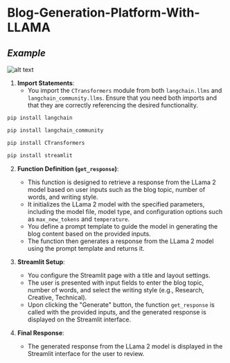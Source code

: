 # Blog-Generation-Platform-With-LLAMA
## _Example_
![alt text](https://github.com/AkashKobal/Blog-Generation-Platform/blob/main/Screenshot%20(324).png)
1. **Import Statements**:
   - You import the `CTransformers` module from both `langchain.llms` and `langchain_community.llms`. Ensure that you need both imports and that they are correctly referencing the desired functionality.
     
```python !
pip install langchain
```
```python
pip install langchain_community
```  
```python 
pip install CTransformers
```
```python 
pip install streamlit
```  



2. **Function Definition (`get_response`)**:
   - This function is designed to retrieve a response from the LLama 2 model based on user inputs such as the blog topic, number of words, and writing style.
   - It initializes the LLama 2 model with the specified parameters, including the model file, model type, and configuration options such as `max_new_tokens` and `temperature`.
   - You define a prompt template to guide the model in generating the blog content based on the provided inputs.
   - The function then generates a response from the LLama 2 model using the prompt template and returns it.

3. **Streamlit Setup**:
   - You configure the Streamlit page with a title and layout settings.
   - The user is presented with input fields to enter the blog topic, number of words, and select the writing style (e.g., Research, Creative, Technical).
   - Upon clicking the "Generate" button, the function `get_response` is called with the provided inputs, and the generated response is displayed on the Streamlit interface.

4. **Final Response**:
   - The generated response from the LLama 2 model is displayed in the Streamlit interface for the user to review.
  

